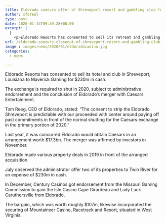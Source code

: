 ```yaml
---
title: Eldorado concurs offer of Shreveport resort and gambling club for 230m
author: xforeal 
type: post
date: 2020-01-14T09:39:28+00:00
excerpt: |
  |
    <p>Eldorado Resorts has consented to sell its retreat and gambling club in Shreveport, Louisiana to Maverick Gaming for $230m in cash</p>
url: /eldorado-concurs-closeout-of-shreveport-resort-and-gambling-club-for-230m/
image : images/news/2020/01/eldoradocasino.jpg
categories:
  - news

---
```

Eldorado Resorts has consented to sell its hotel and club in Shreveport, Louisiana to Maverick Gaming for $230m in cash.

The exchange is required to shut in 2020, subject to administrative endorsement and the conclusion of Eldorado’s merger with Caesars Entertainment.

Tom Reeg, CEO of Eldorado, stated: “The consent to strip the Eldorado Shreveport is predictable with our proceeded with center around paying off past commitments in front of the normal shutting for the Caesars exchange in the primary portion of 2020.”

Last year, it was concurred Eldorado would obtain Caesars in an arrangement worth $17.3bn. The merger was affirmed by investors in November.

Eldorado made various property deals in 2019 in front of the arranged acquisition.

July observed the administrator offer two of its properties to Twin River for an expense of $230m in cash.

In December, Century Casinos got endorsement from the Missouri Gaming Commission to gain the Isle Casino Cape Girardeau and Lady Luck Caruthersville from Eldorado.

The bargain, which was worth roughly $107m, likewise incorporated the securing of Mountaineer Casino, Racetrack and Resort, situated in West Virginia.